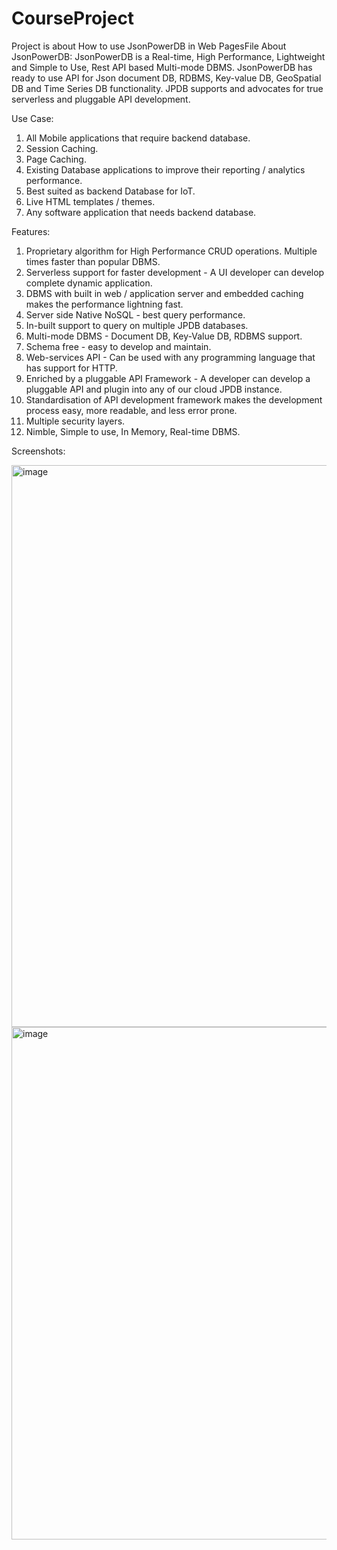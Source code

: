 # CourseProject
Project is about How to use JsonPowerDB in Web PagesFile 
About JsonPowerDB:
JsonPowerDB is a Real-time, High Performance, Lightweight and Simple to Use, Rest API based Multi-mode DBMS. JsonPowerDB has ready to use API for Json document DB, RDBMS, Key-value DB, GeoSpatial DB and Time Series DB functionality. JPDB supports and advocates for true serverless and pluggable API development.

Use Case:
1. All Mobile applications that require backend database.
2. Session Caching.
3. Page Caching.
4. Existing Database applications to improve their reporting / analytics performance.
5. Best suited as backend Database for IoT.
6. Live HTML templates / themes.
7. Any software application that needs backend database.

Features:
1. Proprietary algorithm for High Performance CRUD operations. Multiple times faster than popular DBMS.
2. Serverless support for faster development - A UI developer can develop complete dynamic application.
3. DBMS with built in web / application server and embedded caching makes the performance lightning fast.
4. Server side Native NoSQL - best query performance.
5. In-built support to query on multiple JPDB databases.
6. Multi-mode DBMS - Document DB, Key-Value DB, RDBMS support.
7. Schema free - easy to develop and maintain.
8. Web-services API - Can be used with any programming language that has support for HTTP.
9. Enriched by a pluggable API Framework - A developer can develop a pluggable API and plugin into any of our cloud JPDB instance.
10. Standardisation of API development framework makes the development process easy, more readable, and less error prone.
11. Multiple security layers.
12. Nimble, Simple to use, In Memory, Real-time DBMS.

Screenshots:

<img width="899" alt="image" src="https://user-images.githubusercontent.com/69675852/164981849-5b8581cf-dab6-4992-ae1c-467ab9e817e3.png">

<img width="820" alt="image" src="https://user-images.githubusercontent.com/69675852/164981875-a8fa7eae-21cf-4920-9de5-7bfac4982214.png">
